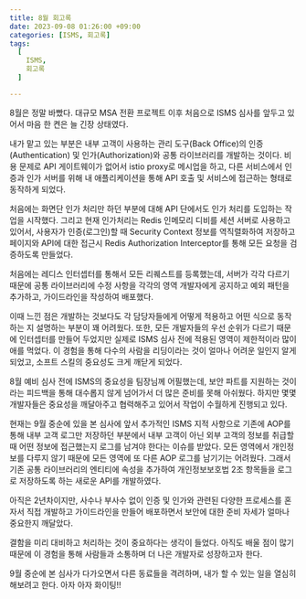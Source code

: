 ```yaml
---
title: 8월 회고록
date: 2023-09-08 01:26:00 +09:00
categories: [ISMS, 회고록]
tags:
  [
    ISMS,
    회고록
  ]

---
```


8월은 정말 바빴다. 대규모 MSA 전환 프로젝트 이후 처음으로 ISMS 심사를 앞두고 있어서 마음 한 켠은 늘 긴장 상태였다.

내가 맡고 있는 부분은 내부 고객이 사용하는 관리 도구(Back Office)의 인증(Authentication) 및 인가(Authorization)와 공통 라이브러리를 개발하는 것이다. 비용 문제로 API 게이트웨이가 없어서 istio proxy로 메시업을 하고, 다른 서비스에서 인증과 인가 서버를 위해 내 애플리케이션을 통해 API 호출 및 서비스에 접근하는 형태로 동작하게 되었다.

처음에는 화면단 인가 처리만 하던 부분에 대해 API 단에서도 인가 처리를 도입하는 작업을 시작했다. 그리고 현재 인가처리는 Redis 인메모리 디비를 세션 서버로 사용하고 있어서, 사용자가 인증(로그인)할 때 Security Context 정보를 역직렬화하여 저장하고 페이지와 API에 대한 접근시 Redis Authorization Interceptor를 통해 모든 요청을 검증하도록 만들었다.

처음에는 레디스 인터셉터를 통해서 모든 리퀘스트를 등록했는데, 서버가 각각 다르기 때문에 공통 라이브러리에 수정 사항을 각각의 영역 개발자에게 공지하고 예외 패턴을 추가하고, 가이드라인을 작성하여 배포했다.

이때 느낀 점은 개발하는 것보다도 각 담당자들에게 어떻게 적용하고 어떤 식으로 동작 하는 지 설명하는 부분이 꽤 어려웠다. 또한, 모든 개발자들의 우선 순위가 다르기 때문에 인터셉터를 만들어 두었지만 실제로 ISMS 심사 전에 적용된 영역이 제한적이라 많이 애를 먹었다. 이 경험을 통해 다수의 사람을 리딩이라는 것이 얼마나 어려운 일인지 알게 되었고, 소프트 스킬의 중요성도 크게 깨닫게 되었다.

8월 예비 심사 전에 ISMS의 중요성을 팀장님께 어필했는데, 보안 파트를 지원하는 것이라는 피드백을 통해 대수롭지 않게 넘어가서 더 많은 준비를 못해 아쉬웠다. 하지만 몇몇 개발자들은 중요성을 깨달아주고 협력해주고 있어서 작업이 수월하게 진행되고 있다.

현재는 9월 중순에 있을 본 심사에 앞서 추가적인 ISMS 지적 사항으로 기존에 AOP를 통해 내부 고객 로그만 저장하던 부분에서 내부 고객이 아닌 외부 고객의 정보를 취급할 때 어떤 정보에 접근했는지 로그를 남겨야 한다는 이슈를 받았다. 모든 영역에서 개인정보를 다루지 않기 때문에 모든 영역에 또 다른 AOP 로그를 남기기는 어려웠다. 그래서 기존 공통 라이브러리의 엔티티에 속성을 추가하여 개인정보보호법 2조 항목들을 로그로 저장하도록 하는 새로운 API를 개발하였다.

아직은 2년차이지만, 사수나 부사수 없이 인증 및 인가와 관련된 다양한 프로세스를 혼자서 직접 개발하고 가이드라인을 만들어 배포하면서 보안에 대한 준비 자세가 얼마나 중요한지 깨달았다.

결함을 미리 대비하고 처리하는 것이 중요하다는 생각이 들었다. 아직도 배울 점이 많기 때문에 이 경험을 통해 사람들과 소통하며 더 나은 개발자로 성장하고자 한다.

9월 중순에 본 심사가 다가오면서 다른 동료들을 격려하며, 내가 할 수 있는 일을 열심히 해보려고 한다. 아자 아자 화이팅!!